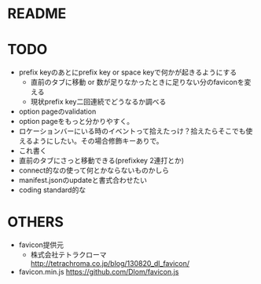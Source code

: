 # README

# TODO
* prefix keyのあとにprefix key or space keyで何かが起きるようにする
    * 直前のタブに移動 or 数が足りなかったときに足りない分のfaviconを変える
    * 現状prefix key二回連続でどうなるか調べる
* option pageのvalidation
* option pageをもっと分かりやすく。
* ロケーションバーにいる時のイベントって拾えたっけ？拾えたらそこでも使えるようにしたい。その場合修飾キーありで。
* これ書く
* 直前のタブにさっと移動できる(prefixkey 2連打とか)
* connect的なの使って何とかならないものかしら
* manifest.jsonのupdateと書式合わせたい
* coding standard的な

# OTHERS
* favicon提供元
    * 株式会社テトラクローマ http://tetrachroma.co.jp/blog/130820_dl_favicon/
* favicon.min.js https://github.com/Dlom/favicon.js
